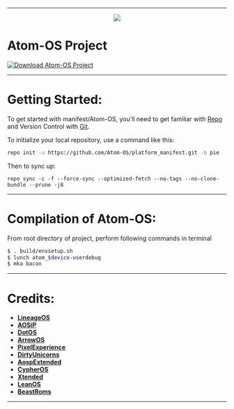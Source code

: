 ---------------------------------------------------------------------------------------

<p align="center">
<img src="https://github.com/Atom-OS/platform_manifest/blob/pie/atom/logo.jpeg" > 
</p>

# Atom-OS Project # 

[![Download Atom-OS Project](https://img.shields.io/sourceforge/dt/atom-os-project.svg)](https://sourceforge.net/projects/atom-os-project/files/latest/download)


---------------------------------------------------------------------------------------
 Getting Started:
 ==============

To get started with manifest/Atom-OS, you'll need to get familiar with [Repo](https://source.android.com/source/using-repo.html) and Version Control with [Git](https://source.android.com/source/version-control.html).

To initialize your local repository, use a command like this:

```bash
repo init -u https://github.com/Atom-OS/platform_manifest.git -b pie

```

Then to sync up:

```
repo sync -c -f --force-sync --optimized-fetch --no-tags --no-clone-bundle --prune -j8
```

---------------------------------------------------------------------------------------
 Compilation of  Atom-OS:
 ==================

From root directory of project, perform following commands in terminal

```bash
$ . build/envsetup.sh
$ lunch atom_$device-userdebug
$ mka bacon 
```


---------------------------------------------------------------------------------------
 Credits:
 =======

 * [**LineageOS**](https://github.com/LineageOS)
 * [**AOSiP**](https://github.com/AOSiP)
 * [**DotOS**](https://github.com/DotOS)
 * [**ArrowOS**](https://github.com/ArrowOS)
 * [**PixelExperience**](https://github.com/PixelExperience)
 * [**DirtyUnicorns**](https://github.com/dirtyunicorns)
 * [**AospExtended**](https://github.com/AospExtended)
 * [**CypherOS**](https://github.com/CypherOS)
 * [**Xtended**](https://github.com/Xtended-Pie)
 * [**LeanOS**](https://github.com/LeanOS-Project)
 * [**BeastRoms**](https://github.com/BeastRoms)

---------------------------------------------------------------------------------------

